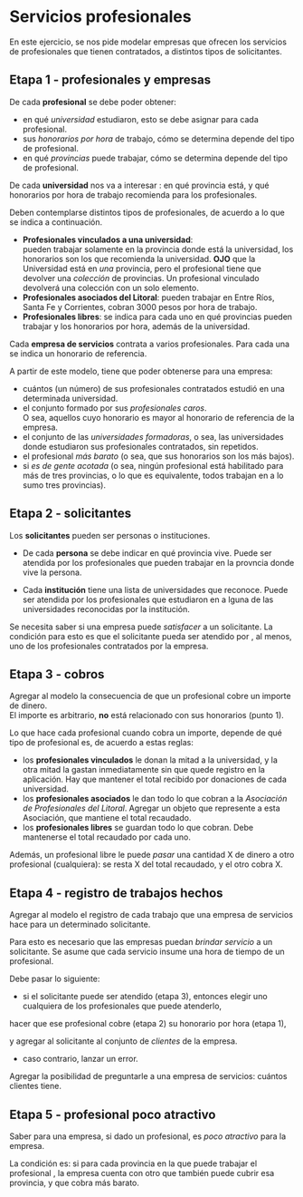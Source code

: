 # Servicios profesionales

En este ejercicio, se nos pide modelar empresas que ofrecen los servicios de profesionales que tienen contratados, a distintos tipos de solicitantes.


## Etapa 1 - profesionales y empresas

De cada **profesional** se debe poder obtener:
- en qué _universidad_ estudiaron, esto se debe asignar para cada profesional.
- sus _honorarios por hora_ de trabajo, cómo se determina depende del tipo de profesional.
- en qué _provincias_ puede trabajar, cómo se determina depende del tipo de profesional.

De cada **universidad** nos va a interesar
: en qué provincia está, 
y qué honorarios por hora de 
trabajo recomienda para los profesionales.

Deben contemplarse distintos tipos de profesionales, de acuerdo a lo que se indica a continuación.
- **Profesionales vinculados a una universidad**:  
  pueden trabajar solamente en la provincia donde está la universidad, 
  los honorarios son los que recomienda la universidad. 
    **OJO** que la Universidad está en _una_ provincia, pero el
     profesional tiene que devolver una _colección_ de provincias. Un profesional vinculado devolverá una colección con un solo elemento.
- **Profesionales asociados del Litoral**:
  pueden trabajar en Entre Ríos, Santa Fe y Corrientes, 
  cobran 3000 pesos por hora de trabajo.
- **Profesionales libres**:
  se indica para cada uno en qué provincias pueden trabajar 
  y los honorarios por hora, además de la universidad.
  
  
Cada **empresa de servicios** contrata a varios profesionales. 
Para cada una se indica un honorario de referencia.

A partir de este modelo, tiene que poder obtenerse para una empresa:
- cuántos (un número) de sus profesionales contratados estudió en una determinada universidad.
- el conjunto formado por sus _profesionales caros_.   
  O sea, aquellos cuyo honorario es mayor al honorario de referencia de la empresa.
- el conjunto de las _universidades formadoras_, o sea, las universidades donde estudiaron sus profesionales contratados, sin repetidos.
- el profesional _más barato_ (o sea, que sus honorarios son los más bajos).
- si _es de gente acotada_ (o sea, ningún profesional está habilitado para más de tres provincias, 
o lo que es equivalente, todos trabajan en a lo sumo tres provincias).


## Etapa 2 - solicitantes

Los **solicitantes** pueden ser personas o instituciones.

- De cada **persona** se debe indicar en qué provincia vive. 
Puede ser atendida por los profesionales que pueden trabajar en la provncia 
donde vive la persona.

- Cada **institución** tiene una lista de universidades que reconoce. 
Puede ser atendida por los profesionales que estudiaron en a
lguna de las universidades reconocidas por la institución.

Se necesita saber si una empresa puede _satisfacer_ 
a un solicitante. 
La condición para esto es que el solicitante 
pueda ser atendido por
, al menos, uno de los profesionales 
contratados por la empresa. 



## Etapa 3 - cobros

Agregar al modelo la consecuencia de que un profesional 
cobre un importe de dinero.   
El importe es arbitrario, **no** está relacionado con sus honorarios (punto 1). 
 
Lo que hace cada profesional cuando cobra un importe, depende de qué tipo de profesional es,
 de acuerdo a estas reglas:
- los **profesionales vinculados** le donan la mitad a la universidad, 
y la otra mitad la gastan inmediatamente sin que quede registro 
en la aplicación.
 Hay que mantener el total recibido por donaciones 
 de cada universidad.
- los **profesionales asociados** le dan todo lo que cobran a 
la _Asociación de Profesionales del Litoral_. 
Agregar un objeto que represente a esta Asociación, 
que mantiene el total recaudado.
- los **profesionales libres** se guardan todo lo que cobran. 
Debe mantenerse el total recaudado por cada uno. 

Además, un profesional libre le puede _pasar_ 
una cantidad X de dinero a otro profesional (cualquiera): 
se resta X del total recaudado, y el otro cobra X. 



## Etapa 4 - registro de trabajos hechos

Agregar al modelo el registro de cada trabajo que una empresa de 
servicios hace para un determinado solicitante.

Para esto es necesario que las empresas puedan 
_brindar servicio_ a un solicitante. 
Se asume que cada servicio insume una hora de tiempo de un profesional.

Debe pasar lo siguiente:
- si el solicitante puede ser atendido (etapa 3), 
entonces elegir uno cualquiera de los profesionales 
que puede atenderlo, 

hacer que ese profesional cobre (etapa 2) 
su honorario por hora (etapa 1), 

y agregar al solicitante al conjunto de _clientes_ de la empresa.

- caso contrario, lanzar un error.

Agregar la posibilidad de preguntarle a una empresa de servicios: cuántos clientes tiene. 



## Etapa 5 - profesional poco atractivo
Saber para una empresa, 
si dado un profesional, es _poco atractivo_ 
para la empresa.  

La condición es: 
si para cada provincia en la que puede trabajar el profesional
, la empresa cuenta con otro que también puede cubrir esa provincia, 
y que cobra más barato. 






